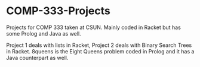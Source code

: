 # COMP-333-Projects
Projects for COMP 333 taken at CSUN. Mainly coded in Racket but has some Prolog and Java as well.

Project 1 deals with lists in Racket, Project 2 deals with Binary Search Trees in Racket. 8queens is the Eight Queens problem coded in Prolog and it has a Java counterpart as well.

